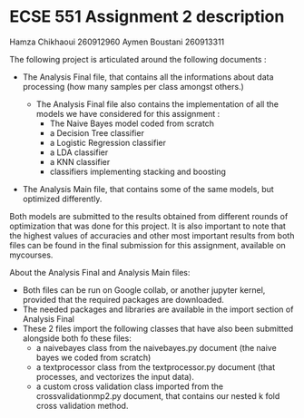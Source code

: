 
# ECSE 551 Assignment 2 description

Hamza Chikhaoui 260912960
Aymen Boustani 260913311

The following project is articulated around the following documents :
 - The Analysis Final file, that contains all the informations about data processing (how many samples per class amongst others.)
    - The Analysis Final file also contains the implementation of all the models we have considered for this assignment  : 
        - The Naive Bayes model coded from scratch
        - a Decision Tree classifier
        - a Logistic Regression classifier
        - a LDA classifier
        - a KNN classifier
        - classifiers implementing stacking and boosting
    
- The Analysis Main file, that contains some of the same models, but optimized differently.

Both models are submitted to the results obtained from different rounds of optimization that was done for this project.
It is also important to note that the highest values of accuracies and other most important results from both files can be found in the final submission for this assignment, available on mycourses.




About the Analysis Final and Analysis Main files:
- Both files can be run on Google collab, or another jupyter kernel, provided that the required packages are downloaded.
- The needed packages and libraries are available in the import section of Analysis Final
- These 2 files import the following classes that have also been submitted alongside both fo these files:
    - a naivebayes class from the naivebayes.py document (the naive bayes we coded from scratch)
    - a textprocessor class from the textprocessor.py document (that processes, and vectorizes  the input data).
    - a custom cross validation class imported from the crossvalidationmp2.py document, that contains our nested k fold cross validation method.